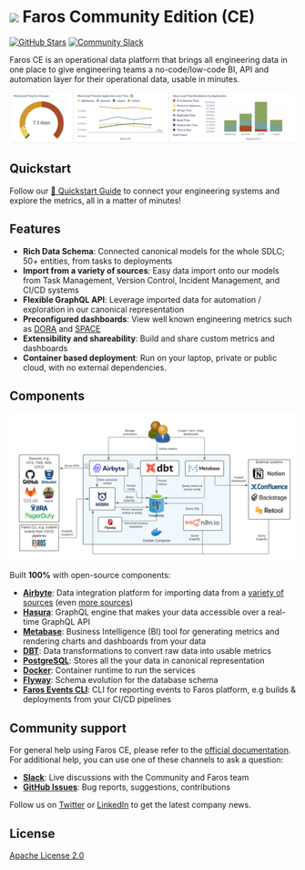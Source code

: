 # ![](img/faros.ico) Faros Community Edition (CE)

[![GitHub Stars](https://img.shields.io/github/stars/faros-ai/faros-community-edition?style=social)](https://github.com/faros-ai/faros-community-edition/stargazers/)
[![Community Slack](https://img.shields.io/badge/chat-Slack-%234a154b)](https://community.faros.ai/slack)

Faros CE is an operational data platform that brings all engineering data in one place to give engineering teams a no-code/low-code BI, API and automation layer for their operational data, usable in minutes.

![Metrics](img/metrics.png)

## Quickstart

Follow our [🏁 Quickstart Guide](https://community.faros.ai/docs/quickstart) to connect your engineering systems and explore the metrics, all in a matter of minutes!

## Features

- **Rich Data Schema**: Connected canonical models for the whole SDLC; 50+ entities, from tasks to deployments
- **Import from a variety of sources**: Easy data import onto our models from Task Management, Version Control, Incident Management, and CI/CD systems
- **Flexible GraphQL API**: Leverage imported data for automation / exploration in our canonical representation
- **Preconfigured dashboards**: View well known engineering metrics such as [DORA](https://cloud.google.com/blog/products/devops-sre/using-the-four-keys-to-measure-your-devops-performance) and [SPACE](https://queue.acm.org/detail.cfm?id=3454124)
- **Extensibility and shareability**: Build and share custom metrics and dashboards
- **Container based deployment**: Run on your laptop, private or public cloud, with no external dependencies.

## Components

![Architecture](img/architecture.png)

Built **100%** with open-source components:

- **[Airbyte](https://airbyte.com)**: Data integration platform for importing data from a [variety of sources](https://github.com/faros-ai/airbyte-connectors) (even [more sources](https://github.com/airbytehq/airbyte/tree/master/airbyte-integrations/connectors))
- **[Hasura](https://hasura.io)**: GraphQL engine that makes your data accessible over a real-time GraphQL API
- **[Metabase](https://metabase.com)**: Business Intelligence (BI) tool for generating metrics and rendering charts and dashboards from your data
- **[DBT](https://www.getdbt.com)**: Data transformations to convert raw data into usable metrics
- **[PostgreSQL](https://www.postgresql.org)**: Stores all the your data in canonical representation
- **[Docker](https://www.docker.com)**: Container runtime to run the services
- **[Flyway](https://flywaydb.org)**: Schema evolution for the database schema
- **[Faros Events CLI](https://github.com/faros-ai/faros-events-cli)**: CLI for reporting events to Faros platform, e.g builds & deployments from your CI/CD pipelines

## Community support

For general help using Faros CE, please refer to the [official documentation](https://community.faros.ai). For additional help, you can use one of these channels to ask a question:

- **[Slack](https://community.faros.ai/slack)**: Live discussions with the Community and Faros team
- **[GitHub Issues](https://github.com/faros-ai/faros-community-edition/issues)**: Bug reports, suggestions, contributions

Follow us on [Twitter](https://twitter.com/Faros_AI) or [LinkedIn](https://www.linkedin.com/company/faros-ai/) to get the latest company news.

## License

[Apache License 2.0](LICENSE)
